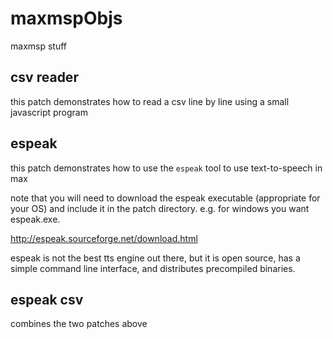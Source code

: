 # maxmspObjs
maxmsp stuff

## csv reader

this patch demonstrates how to read a csv line by line using a small javascript program

## espeak

this patch demonstrates how to use the ```espeak``` tool to use text-to-speech in max

note that you will need to download the espeak executable (appropriate for your OS) and include it in the patch directory. e.g. for windows you want espeak.exe.

http://espeak.sourceforge.net/download.html

espeak is not the best tts engine out there, but it is open source, has a simple command line interface, and distributes precompiled binaries.

## espeak csv

combines the two patches above
